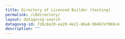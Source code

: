 ```yaml
---
title: Directory of Licensed Builder (testing)
permalink: /LBdirectory/
layout: datagovsg-search
datagovsg-id: 726c8e20-ea20-4e21-86a8-98467ef869c4
description: ""
---
```

